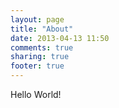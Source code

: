 ```yaml
---
layout: page
title: "About"
date: 2013-04-13 11:50
comments: true
sharing: true
footer: true
---
```


Hello World!

